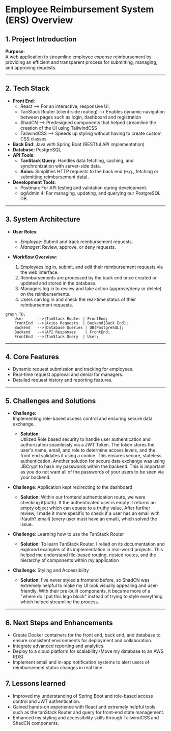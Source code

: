 
# Employee Reimbursement System (ERS) Overview

## 1. Project Introduction
**Purpose**:  
A web application to streamline employee expense reimbursement by providing an efficient and transparent process for submitting, managing, and approving requests.

---

## 2. Tech Stack
- **Front End**: 
  - React --> For an interactive, responsive UI, 
  - TanStack Router (client-side routing) --> Enables dynamic navigation between pages such as login, dashboard and registration
  - ShadCN --> Predesigned components that helped streamline the creation of the UI using TailwindCSS
  - TailwindCSS --> Speeds up styling without having to create custom CSS classes
- **Back End**: Java with Spring Boot (RESTful API implementation)  
- **Database**: PostgreSQL  
- **API Tools**:  
  - **TanStack Query**: Handles data fetching, caching, and synchronization with server-side data.  
  - **Axios**: Simplifies HTTP requests to the back end (e.g., fetching or submitting reimbursement data).  
- **Development Tools**: 
  - Postman: For API testing and validation during development.
  - pgAdmin 4: For managing, updating, and querying our PostgreSQL DB.
---

## 3. System Architecture
- **User Roles**:  
  - *Employee*: Submit and track reimbursement requests.  
  - *Manager*: Review, approve, or deny requests.  

- **Workflow Overview**:  
  1. Employees log in, submit, and edit their reimbursement requests via the web interface.
  2. Reimbursements are processed by the back end once created or updated and stored in the database.
  3. Managers log in to review and take action (approve/deny or delete) on the reimbursements.
  4. Users can log in and check the real-time status of their reimbursement requests.

```mermaid
graph TD;
    User      -->|TanStack Router | FrontEnd;
    FrontEnd  -->|Axios Requests  | Backend[Back End];
    Backend   -->|Database Queries | DB[PostgreSQL];
    Backend   -->|API Responses    | FrontEnd;
    FrontEnd  -->|TanStack Query  | User;
```

---

## 4. Core Features
- Dynamic request submission and tracking for employees.  
- Real-time request approval and denial for managers.  
- Detailed request history and reporting features.  

---

## 5. Challenges and Solutions
- **Challenge**:  
  Implementing role-based access control and ensuring secure data exchange.  

  - **Solution**:  
    Utilized Role based security to handle user authentication and authorization seamlessly via a JWT Token. The token stores the user's name, email, and role to determine access levels, and the front end validates it using a cookie. This ensures secure, stateless authentication. Another solution for secure data exchange was using JBCrypt to hash my passwords within the backend. This is important as you do not want all of the passwords of your users to be seen via your backend. 

- **Challenge**:
  Application kept redirecting to the dashboard

  - **Solution**:
    Within our frontend authentication route, we were checking if(auth). If the authenticated user is empty it returns an empty object which can equate to a
    truthy value. After further review, I made it more specific to check if a user has an email with if(auth?.email) (every user must have an email), which
    solved the issue.

- **Challenge**:
  Learning how to use the TanStack Router

  - **Solution**:
    To learn TanStack Router, I relied on its documentation and explored examples of its implementation in real-world projects. This helped me understand file-based routing, nested routes, and the hierarchy of components within my application

- **Challenge**:
  Styling and Accessibility

  - **Solution**:
    I've never styled a frontend before, so ShadCN was extremely helpful to make my UI look visually appealing and user-friendly. With their pre-built components, it became more of a "where do I put this lego block" instead of trying to style everything which helped streamline the process.


---

## 6. Next Steps and Enhancements
- Create Docker containers for the front end, back end, and database to ensure consistent environments for deployment and collaboration. 
- Integrate advanced reporting and analytics.  
- Deploy to a cloud platform for scalability (Move my database to an AWS RDS)  
- Implement email and in-app notification systems to alert users of reimbursement status changes in real time. 

## 7. Lessons learned
 - Improved my understanding of Spring Boot and role-based access control and JWT authentication.
 - Gained hands-on experience with React and extremely helpful tools such as the tanStack Router and query for front-end state management.
 - Enhanced my styling and accessibility skills through TailwindCSS and ShadCN components.

